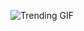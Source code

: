 ![Trending GIF](https://media0.giphy.com/media/v1.Y2lkPThiYjIxNzcyZHNobjhlcW5iM2xya2E5MDVoMzE5NjB1ejRybTU1NmM3dGxvMnRibyZlcD12MV9naWZzX3NlYXJjaCZjdD1n/fryY00CO4xCz4uJuDQ/giphy.gif)

